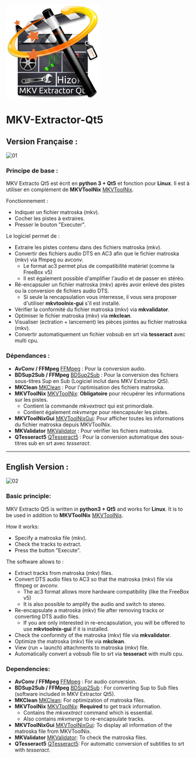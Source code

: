 ![icon](icons/mkv-extractor-qt5.png)
# MKV-Extractor-Qt5

## Version Française :

![01](https://user-images.githubusercontent.com/48289933/138563147-9bf32ec0-674f-4fb1-88b2-377d43b9e5de.png)


### Principe de base :
MKV Extracto Qt5 est écrit en **python 3 + Qt5** et fonction pour **Linux**.
Il est à utiliser en complément de **MKVToolNix** [MKVToolNix](https://mkvtoolnix.download/index.html).

Fonctionnement :
 - Indiquer un fichier matroska (mkv).
 - Cocher les pistes à extraires.
 - Presser le bouton "Executer".

Le logiciel permet de :
 - Extraire les pistes contenu dans des fichiers matroska (mkv).
 - Convertir des fichiers audio DTS en AC3 afin que le fichier matroska (mkv) via ffmpeg ou avconv.
   - Le format ac3 permet plus de compatibilité matériel (comme la FreeBox v5)
   - Il est également possible d'amplifier l'audio et de passer en stéréo.
 - Ré-encapsuler un fichier matroska (mkv) après avoir enlevé des pistes ou la conversion de fichiers audio DTS.
   - Si seule la rencapsulation vous interresse, il vous sera proposer d'utiliser **mkvtoolnix-gui** s'il est installé.
 - Vérifier la conformité du fichier matroska (mkv) via **mkvalidator**.
 - Optimiser le fichier matroska (mkv) via **mkclean**.
 - Visualiser (ectration + lancement) les pièces jointes au fichier matroska (mkv).
 - Convertir automatiquement un fichier vobsub en srt via **tesseract** avec multi cpu.


### Dépendances :
 - **AvConv / FFMpeg** [FFMpeg](https://ffmpeg.org/) : Pour la conversion audio.
 - **BDSup2Sub / FFMpeg** [BDSup2Sub](https://github.com/mjuhasz/BDSup2Sub) : Pour la conversion des fichiers sous-titres Sup en Sub (Logiciel inclut dans MKV Extractor Qt5).
 - **MKClean** [MKClean](https://matroska.org/downloads/mkclean.html) : Pour l'optimisation des fichiers matroska.
 - **MKVToolNix** [MKVToolNix](https://mkvtoolnix.download/index.html): **Obligatoire** pour récupérer les informations sur les pistes.
   - Contient la commande _mkvextract_ qui est primordiale.
   - Contient également _mkvmerge_ pour réencapsuler les pistes.
 - **MKVToolNixGui** [MKVToolNixGui](https://mkvtoolnix.download/index.html): Pour afficher toutes les informations du fichier matroska depuis MKVToolNix.
 - **MKValidator** [MKValidator](https://matroska.org/downloads/mkvalidator.html) : Pour vérifier les fichiers matroska.
 - **QTesseract5** [QTesseract5](https://github.com/Hizoka76/QTesseract5) : Pour la conversion automatique des sous-titres sub en srt avec _tesseract_.


*** ***

## English Version :

![02](https://user-images.githubusercontent.com/48289933/138563203-081bf6b5-61d9-49bf-9d32-52494414c5b1.png)


### Basic principle:
MKV Extracto Qt5 is written in **python3 + Qt5** and works for **Linux**.
It is to be used in addition to **MKVToolNix** [MKVToolNix](https://mkvtoolnix.download/index.html).

How it works:
 - Specify a matroska file (mkv).
 - Check the tracks to extract.
 - Press the button "Execute".

The software allows to :
 - Extract tracks from matroska (mkv) files.
 - Convert DTS audio files to AC3 so that the matroska (mkv) file via ffmpeg or avconv.
   - The ac3 format allows more hardware compatibility (like the FreeBox v5)
   - It is also possible to amplify the audio and switch to stereo.
 - Re-encapsulate a matroska (mkv) file after removing tracks or converting DTS audio files.
   - If you are only interested in re-encapsulation, you will be offered to use **mkvtoolnix-gui** if it is installed.
 - Check the conformity of the matroska (mkv) file via **mkvalidator**.
 - Optimize the matroska (mkv) file via **mkclean**.
 - View (run + launch) attachments to matroska (mkv) file.
 - Automatically convert a vobsub file to srt via **tesseract** with multi cpu.


### Dependencies:
 - **AvConv / FFMpeg** [FFMpeg](https://ffmpeg.org/) : For audio conversion.
 - **BDSup2Sub / FFMpeg** [BDSup2Sub](https://github.com/mjuhasz/BDSup2Sub) : For converting Sup to Sub files (software included in MKV Extractor Qt5).
 - **MKClean** [MKClean](https://matroska.org/downloads/mkclean.html): For optimization of matroska files.
 - **MKVToolNix** [MKVToolNix](https://mkvtoolnix.download/index.html): **Required** to get track information.
   - Contains the _mkvextract_ command which is essential.
   - Also contains _mkvmerge_ to re-encapsulate tracks.
 - **MKVToolNixGui** [MKVToolNixGui](https://mkvtoolnix.download/index.html): To display all information of the matroska file from MKVToolNix.
 - **MKValidator** [MKValidator](https://matroska.org/downloads/mkvalidator.html): To check the matroska files.
 - **QTesseract5** [QTesseract5](https://github.com/Hizoka76/QTesseract5): For automatic conversion of subtitles to srt with _tesseract_.
